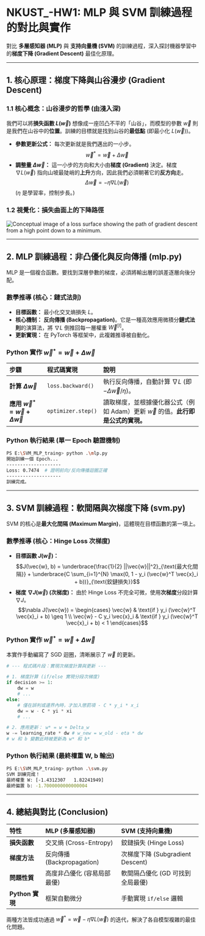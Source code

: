 # NKUST_-HW1: MLP 與 SVM 訓練過程的對比與實作

對比 **多層感知器 (MLP)** 與 **支持向量機 (SVM)** 的訓練過程，深入探討機器學習中的**梯度下降 (Gradient Descent)** 最佳化原理。

---

## 1. 核心原理：梯度下降與山谷漫步 (Gradient Descent)

### 1.1 核心概念：山谷漫步的哲學 (由淺入深)

我們可以將**損失函數 $L(\vec{w})$** 想像成一座凹凸不平的「山谷」，而模型的參數 $\vec{w}$ 則是我們在山谷中的**位置**。訓練的目標就是找到山谷的**最低點** (即最小化 $L(\vec{w})$)。

*   **參數更新公式：** 每次更新就是我們邁出的一小步。
    $$\vec{w}^{*} = \vec{w} + \Delta \vec{w}$$
*   **調整量 $\Delta \vec{w}$：** 這一小步的方向和大小由**梯度 (Gradient)** 決定。梯度 $\nabla L(\vec{w})$ 指向山坡最陡峭的**上升**方向，因此我們必須朝著它的**反方向**走。
    $$\Delta \vec{w} = - \eta \nabla L(\vec{w})$$
    ($\eta$ 是學習率，控制步長。)

### 1.2 視覺化：損失曲面上的下降路徑

![Conceptual image of a loss surface showing the path of gradient descent from a high point down to a minimum.](https://i.imgur.com/G5iT1C5.png)

---

## 2. MLP 訓練過程：非凸優化與反向傳播 (mlp.py)

MLP 是一個複合函數。要找到深層參數的梯度，必須將輸出層的誤差逐層向後分配。

### 數學推導 (核心：鏈式法則)

*   **目標函數：** 最小化交叉熵損失 $L$。
*   **核心機制：** **反向傳播 (Backpropagation)**。它是一種高效應用微積分**鏈式法則**的演算法，將 $\nabla L$ 倒推回每一層權重 $\vec{W}^{[l]}$。
*   **更新實現：** 在 PyTorch 等框架中，此複雜推導被自動化。

### Python 實作 $\vec{w}^{*} = \vec{w} + \Delta \vec{w}$

| 步驟 | 程式碼實現 | 說明 |
| :--- | :--- | :--- |
| **計算 $\Delta \vec{w}$** | `loss.backward()` | 執行反向傳播，自動計算 $\nabla L$ (即 $-\Delta \vec{w}/\eta$)。 |
| **應用 $\vec{w}^{*} = \vec{w} + \Delta \vec{w}$** | `optimizer.step()` | 讀取梯度，並根據優化器公式（例如 Adam）更新 $\vec{w}$ 的值。**此行即是公式的實現。** |

### Python 執行結果 (單一 Epoch 驗證機制)

```bash
PS E:\SVM_MLP_traing> python .\mlp.py
開始訓練一個 Epoch...
--------------------
Loss: 0.7474  # 證明前向/反向傳播迴圈正確
--------------------
訓練完成。
````

-----

## 3\. SVM 訓練過程：軟間隔與次梯度下降 (svm.py)

SVM 的核心是**最大化間隔 (Maximum Margin)**，這體現在目標函數的第一項上。

### 數學推導 (核心：Hinge Loss 次梯度)

  * **目標函數 $J(\vec{w})$：**
    $$J(\vec{w}, b) = \underbrace{\frac{1}{2} ||\vec{w}||^2}_{\text{最大化間隔}} + \underbrace{C \sum_{i=1}^{N} \max(0, 1 - y_i (\vec{w}^T \vec{x}_i + b))}_{\text{鉸鏈損失}}$$
  * **梯度 $\nabla J(\vec{w})$ (次梯度)：** 由於 Hinge Loss 不完全可微，使用**次梯度**分段計算 $\nabla J$。
    $$\nabla J(\vec{w}) = \begin{cases} \vec{w} & \text{if } y_i (\vec{w}^T \vec{x}_i + b) \geq 1 \\ \vec{w} - C y_i \vec{x}_i & \text{if } y_i (\vec{w}^T \vec{x}_i + b) < 1 \end{cases}$$

### Python 實作 $\vec{w}^{*} = \vec{w} + \Delta \vec{w}$

本實作手動編寫了 SGD 迴圈，清晰展示了 $\vec{w}$ 的更新。

```python
# --- 程式碼片段：實現次梯度計算與更新 ---

# 1. 梯度計算 (if/else 實現分段次梯度)
if decision >= 1:
    dw = w       
    # ...
else:
    # 僅在誤判或邊界內時，才加入懲罰項 - C * y_i * x_i
    dw = w - C * yi * xi 
    # ...

# 2. 應用更新： w* = w + Delta_w
w -= learning_rate * dw # w_new = w_old - eta * dw
# w 和 b 變數此時被更新為 w* 和 b*
```

### Python 執行結果 (最終權重 W, b 輸出)

```bash
PS E:\SVM_MLP_traing> python .\svm.py
SVM 訓練完成！
最終權重 W: [-1.4312307   1.82241949]  
最終偏置 b: -1.7000000000000004
```

-----

## 4\. 總結與對比 (Conclusion)

| 特性 | MLP (多層感知器) | SVM (支持向量機) |
| :--- | :--- | :--- |
| **損失函數** | 交叉熵 (Cross-Entropy) | 鉸鏈損失 (Hinge Loss) |
| **梯度方法** | 反向傳播 (Backpropagation) | 次梯度下降 (Subgradient Descent) |
| **問題性質** | 高度非凸優化 (容易局部最優) | 軟間隔凸優化 (GD 可找到全局最優) |
| **Python 實現** | 框架自動微分 | 手動實現 `if/else` 邏輯 |

兩種方法皆成功通過 $\vec{w}^{*} = \vec{w} - \eta \nabla L(\vec{w})$ 的迭代，解決了各自模型複雜的最佳化問題。

```
```
